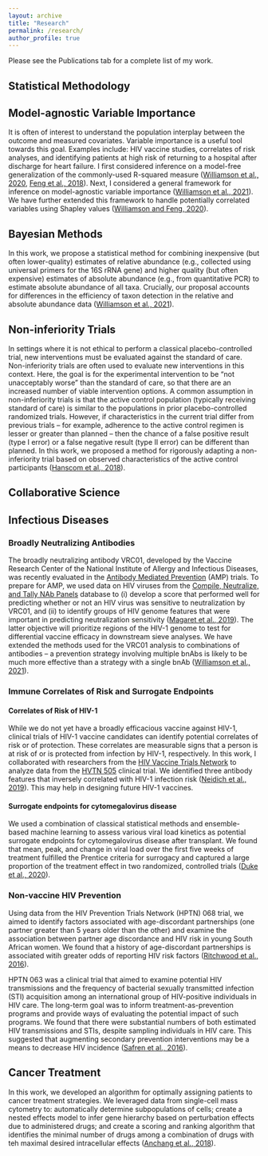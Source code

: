 ```yaml
---
layout: archive
title: "Research"
permalink: /research/
author_profile: true
---
```


Please see the Publications tab for a complete list of my work.

Statistical Methodology
------

## Model-agnostic Variable Importance

It is often of interest to understand the population interplay between
the outcome and measured covariates. Variable importance is a useful
tool towards this goal. Examples include: HIV vaccine studies,
correlates of risk analyses, and identifying patients at high risk of
returning to a hospital after discharge for heart failure. I first considered inference on a model-free generalization of the commonly-used R-squared measure ([Williamson et al., 2020](https://doi.org/10.1111/biom.13392), [Feng et al., 2018](https://proceedings.mlr.press/v80/feng18a.html)). Next, I considered a general framework for inference on model-agnostic variable importance ([Williamson et al., 2021](https://doi.org/10.1080/01621459.2021.2003200)). We have further extended this framework to handle potentially correlated variables using Shapley values ([Williamson and Feng, 2020](https://proceedings.mlr.press/v119/williamson20a.html)).

## Bayesian Methods

In this work, we propose a statistical method for combining inexpensive
(but often lower-quality) estimates of relative abundance (e.g.,
collected using universal primers for the 16S rRNA gene) and higher
quality (but often expensive) estimates of absolute abundance (e.g.,
from quantitative PCR) to estimate absolute abundance of all taxa.
Crucially, our proposal accounts for differences in the efficiency of
taxon detection in the relative and absolute abundance data ([Williamson et al., 2021](https://doi.org/10.1111/biom.13503)).

## Non-inferiority Trials

In settings where it is not ethical to perform a classical
placebo-controlled trial, new interventions must be evaluated against
the standard of care. Non-inferiority trials are often used to evaluate
new interventions in this context. Here, the goal is for the
experimental intervention to be “not unacceptably worse” than the
standard of care, so that there are an increased number of viable
intervention options. A common assumption in non-inferiority trials is
that the active control population (typically receiving standard of
care) is similar to the populations in prior placebo-controlled
randomized trials. However, if characteristics in the current trial
differ from previous trials – for example, adherence to the active
control regimen is lesser or greater than planned – then the chance of a
false positive result (type I error) or a false negative result (type II
error) can be different than planned. In this work, we proposed a method
for rigorously adapting a non-inferiority trial based on observed
characteristics of the active control participants ([Hanscom et al., 2018](https://doi.org/10.1177/0962280218801134)).

Collaborative Science
------

## Infectious Diseases

### Broadly Neutralizing Antibodies

The broadly neutralizing antibody VRC01, developed by the Vaccine
Research Center of the National Institute of Allergy and Infectious
Diseases, was recently evaluated in the [Antibody Mediated
Prevention](https://ampstudy.org/) (AMP) trials. To prepare for AMP, we used data on HIV viruses from the
[Compile, Neutralize, and Tally NAb
Panels](https://www.hiv.lanl.gov/components/sequence/HIV/neutralization/main.comp)
database to (i) develop a score that performed well for
predicting whether or not an HIV virus was sensitive to neutralization
by VRC01, and (ii) to identify groups of HIV genome features that were
important in predicting neutralization sensitivity ([Magaret et al., 2019](https://doi.org/10.1371/journal.pcbi.1006952)). The latter objective will prioritize regions of the HIV-1 genome to test for differential vaccine efficacy in downstream sieve analyses. We have extended the methods used for the VRC01 analysis to combinations
of antibodies – a prevention strategy involving multiple bnAbs is likely
to be much more effective than a strategy with a single bnAb ([Williamson et al., 2021](https://doi.org/10.1093/bioinformatics/btab398)).

### Immune Correlates of Risk and Surrogate Endpoints

#### Correlates of Risk of HIV-1
While we do not yet have a broadly efficacious vaccine against HIV-1,
clinical trials of HIV-1 vaccine candidates can identify potential
correlates of risk or of protection. These correlates are measurable
signs that a person is at risk of or is protected from infection by
HIV-1, respectively. In this work, I collaborated with researchers from the [HIV Vaccine Trials
Network](https://www.hvtn.org/en.html) to analyze data from the [HVTN
505](https://www.hvtn.org/en/community/community-compass/vol19-issue1/hvtn-505-recap.html)
clinical trial. We identified three antibody features that inversely
correlated with HIV-1 infection risk ([Neidich et al., 2019](https://doi.org/10.1172/JCI126391)). This may help in designing future
HIV-1 vaccines.

#### Surrogate endpoints for cytomegalovirus disease
We used a combination of classical statistical methods and ensemble-based machine learning to assess various viral load kinetics as potential surrogate endpoints for cytomegalovirus disease after transplant. We found that mean, peak, and change in viral load over the first five weeks of treatment fulfilled the Prentice criteria for surrogacy and captured a large proportion of the treatment effect in two randomized, controlled trials ([Duke et al., 2020](https://doi.org/10.1172/JCI144960)).

### Non-vaccine HIV Prevention

Using data from the HIV Prevention Trials Network
(HPTN) 068 trial, we aimed to identify factors associated
with age-discordant partnerships (one partner greater than 5 years older
than the other) and examine the association between partner age
discordance and HIV risk in young South African women. We found that a
history of age-discordant partnerships is associated witih greater odds
of reporting HIV risk factors ([Ritchwood et al., 2016](https://doi.org/10.1097/QAI.00000000000000988)).

HPTN 063 was a clinical trial that aimed to examine potential HIV
transmissions and the frequency of bacterial sexually transmitted
infection (STI) acquisition among an international group of HIV-positive
individuals in HIV care. The long-term goal was to inform
treatment-as-prevention programs and provide ways of evaluating the
potential impact of such programs. We found that there were substantial
numbers of both estimated HIV transmissions and STIs, despite sampling
individuals in HIV care. This suggested that augmenting secondary
prevention interventions may be a means to decrease HIV incidence ([Safren et al., 2016](https://doi.org/10.7448/IAS.19.1.21096)).

## Cancer Treatment

In this work, we developed an algorithm for optimally
assigning patients to cancer treatment strategies. We leveraged data
from single-cell mass cytometry to: automatically determine
subpopulations of cells; create a nested effects model to infer gene
hierarchy based on perturbation effects due to administered drugs; and
create a scoring and ranking algorithm that identifies the minimal
number of drugs among a combination of drugs with teh maximal desired
intracellular effects ([Anchang et al., 2018](https://doi.org/10.1073/pnas.1711365115)). 
